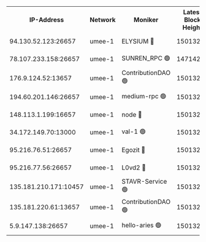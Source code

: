 


<table><tr><th>IP-Address</th><th>Network</th><th>Moniker</th><th>Latest Block Height</th><th>Earliest Block Height</th><th>Catching Up</th><th>Tx Index</th><th>Voting Power</th><th>Scan Time</th></tr><tr><td>94.130.52.123:26657</td><td>umee-1</td><td>ELYSIUM 🔴</td><td>15013270</td><td>3216011</td><td>False</td><td>off</td><td>27046628</td><td>2024-12-02T11:03:03.150702168UTC</td></tr><tr><td>78.107.233.158:26657</td><td>umee-1</td><td>SUNREN_RPC 🟢</td><td>14714211</td><td>13338194</td><td>False</td><td>on</td><td>0</td><td>2024-12-02T11:01:38.268733067UTC</td></tr><tr><td>176.9.124.52:13657</td><td>umee-1</td><td>ContributionDAO 🟢</td><td>15013253</td><td>13924595</td><td>False</td><td>on</td><td>0</td><td>2024-12-02T11:01:27.292059910UTC</td></tr><tr><td>194.60.201.146:26657</td><td>umee-1</td><td>medium-rpc 🟢</td><td>15013238</td><td>14648126</td><td>False</td><td>on</td><td>0</td><td>2024-12-02T11:00:09.927071248UTC</td></tr><tr><td>148.113.1.199:16657</td><td>umee-1</td><td>node 🔴</td><td>15013238</td><td>14696187</td><td>False</td><td>off</td><td>1636217</td><td>2024-12-02T11:00:00.561668497UTC</td></tr><tr><td>34.172.149.70:13000</td><td>umee-1</td><td>val-1 🟢</td><td>15013251</td><td>14743001</td><td>False</td><td>off</td><td>0</td><td>2024-12-02T11:01:13.880878944UTC</td></tr><tr><td>95.216.76.51:26657</td><td>umee-1</td><td>Egozit 🔴</td><td>15013270</td><td>14913270</td><td>False</td><td>off</td><td>38566044</td><td>2024-12-02T11:03:02.687812474UTC</td></tr><tr><td>95.216.77.56:26657</td><td>umee-1</td><td>L0vd2 🔴</td><td>15013277</td><td>14913277</td><td>False</td><td>off</td><td>38343636</td><td>2024-12-02T11:03:44.838129333UTC</td></tr><tr><td>135.181.210.171:10457</td><td>umee-1</td><td>STAVR-Service 🟢</td><td>15013272</td><td>14994501</td><td>False</td><td>on</td><td>0</td><td>2024-12-02T11:03:18.274409519UTC</td></tr><tr><td>135.181.220.61:13657</td><td>umee-1</td><td>ContributionDAO 🟢</td><td>15013237</td><td>15008562</td><td>False</td><td>off</td><td>0</td><td>2024-12-02T10:59:53.345708132UTC</td></tr><tr><td>5.9.147.138:26657</td><td>umee-1</td><td>hello-aries 🟢</td><td>15013250</td><td>15010461</td><td>False</td><td>off</td><td>0</td><td>2024-12-02T11:01:10.512300673UTC</td></tr></table>